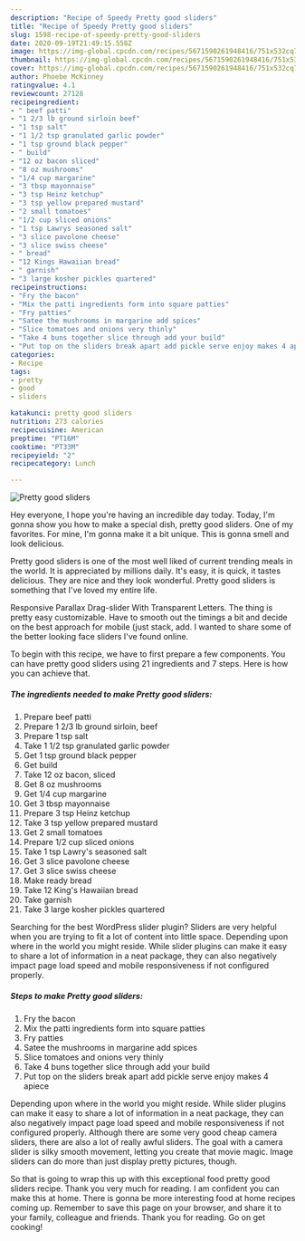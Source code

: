 ```yaml
---
description: "Recipe of Speedy Pretty good sliders"
title: "Recipe of Speedy Pretty good sliders"
slug: 1598-recipe-of-speedy-pretty-good-sliders
date: 2020-09-19T21:49:15.558Z
image: https://img-global.cpcdn.com/recipes/5671590261948416/751x532cq70/pretty-good-sliders-recipe-main-photo.jpg
thumbnail: https://img-global.cpcdn.com/recipes/5671590261948416/751x532cq70/pretty-good-sliders-recipe-main-photo.jpg
cover: https://img-global.cpcdn.com/recipes/5671590261948416/751x532cq70/pretty-good-sliders-recipe-main-photo.jpg
author: Phoebe McKinney
ratingvalue: 4.1
reviewcount: 27128
recipeingredient:
- " beef patti"
- "1 2/3 lb ground sirloin beef"
- "1 tsp salt"
- "1 1/2 tsp granulated garlic powder"
- "1 tsp ground black pepper"
- " build"
- "12 oz bacon sliced"
- "8 oz mushrooms"
- "1/4 cup margarine"
- "3 tbsp mayonnaise"
- "3 tsp Heinz ketchup"
- "3 tsp yellow prepared mustard"
- "2 small tomatoes"
- "1/2 cup sliced onions"
- "1 tsp Lawrys seasoned salt"
- "3 slice pavolone cheese"
- "3 slice swiss cheese"
- " bread"
- "12 Kings Hawaiian bread"
- " garnish"
- "3 large kosher pickles quartered"
recipeinstructions:
- "Fry the bacon"
- "Mix the patti ingredients form into square patties"
- "Fry patties"
- "Satee the mushrooms in margarine add spices"
- "Slice tomatoes and onions very thinly"
- "Take 4 buns together slice through add your build"
- "Put top on the sliders break apart add pickle serve enjoy makes 4 apiece"
categories:
- Recipe
tags:
- pretty
- good
- sliders

katakunci: pretty good sliders 
nutrition: 273 calories
recipecuisine: American
preptime: "PT16M"
cooktime: "PT33M"
recipeyield: "2"
recipecategory: Lunch

---
```



![Pretty good sliders](https://img-global.cpcdn.com/recipes/5671590261948416/751x532cq70/pretty-good-sliders-recipe-main-photo.jpg)

Hey everyone, I hope you're having an incredible day today. Today, I'm gonna show you how to make a special dish, pretty good sliders. One of my favorites. For mine, I'm gonna make it a bit unique. This is gonna smell and look delicious.

Pretty good sliders is one of the most well liked of current trending meals in the world. It is appreciated by millions daily. It's easy, it is quick, it tastes delicious. They are nice and they look wonderful. Pretty good sliders is something that I've loved my entire life.

Responsive Parallax Drag-slider With Transparent Letters. The thing is pretty easy customizable. Have to smooth out the timings a bit and decide on the best approach for mobile (just stack, add. I wanted to share some of the better looking face sliders I&#39;ve found online.


To begin with this recipe, we have to first prepare a few components. You can have pretty good sliders using 21 ingredients and 7 steps. Here is how you can achieve that.

<!--inarticleads1-->

##### The ingredients needed to make Pretty good sliders:

1. Prepare  beef patti
1. Prepare 1 2/3 lb ground sirloin, beef
1. Prepare 1 tsp salt
1. Take 1 1/2 tsp granulated garlic powder
1. Get 1 tsp ground black pepper
1. Get  build
1. Take 12 oz bacon, sliced
1. Get 8 oz mushrooms
1. Get 1/4 cup margarine
1. Get 3 tbsp mayonnaise
1. Prepare 3 tsp Heinz ketchup
1. Take 3 tsp yellow prepared mustard
1. Get 2 small tomatoes
1. Prepare 1/2 cup sliced onions
1. Take 1 tsp Lawry&#39;s seasoned salt
1. Get 3 slice pavolone cheese
1. Get 3 slice swiss cheese
1. Make ready  bread
1. Take 12 King&#39;s Hawaiian bread
1. Take  garnish
1. Take 3 large kosher pickles quartered


Searching for the best WordPress slider plugin? Sliders are very helpful when you are trying to fit a lot of content into little space. Depending upon where in the world you might reside. While slider plugins can make it easy to share a lot of information in a neat package, they can also negatively impact page load speed and mobile responsiveness if not configured properly. 

<!--inarticleads2-->

##### Steps to make Pretty good sliders:

1. Fry the bacon
1. Mix the patti ingredients form into square patties
1. Fry patties
1. Satee the mushrooms in margarine add spices
1. Slice tomatoes and onions very thinly
1. Take 4 buns together slice through add your build
1. Put top on the sliders break apart add pickle serve enjoy makes 4 apiece


Depending upon where in the world you might reside. While slider plugins can make it easy to share a lot of information in a neat package, they can also negatively impact page load speed and mobile responsiveness if not configured properly. Although there are some very good cheap camera sliders, there are also a lot of really awful sliders. The goal with a camera slider is silky smooth movement, letting you create that movie magic. Image sliders can do more than just display pretty pictures, though. 

So that is going to wrap this up with this exceptional food pretty good sliders recipe. Thank you very much for reading. I am confident you can make this at home. There is gonna be more interesting food at home recipes coming up. Remember to save this page on your browser, and share it to your family, colleague and friends. Thank you for reading. Go on get cooking!

